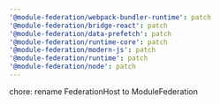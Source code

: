 ```yaml
---
'@module-federation/webpack-bundler-runtime': patch
'@module-federation/bridge-react': patch
'@module-federation/data-prefetch': patch
'@module-federation/runtime-core': patch
'@module-federation/modern-js': patch
'@module-federation/runtime': patch
'@module-federation/node': patch
---
```


chore: rename FederationHost to ModuleFederation
